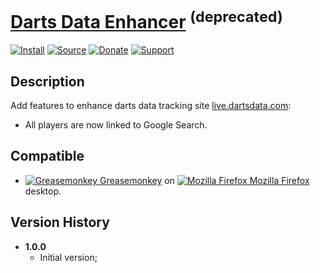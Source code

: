# [Darts Data Enhancer](https://github.com/jerone/UserScripts/tree/master/Darts_Data_Enhancer) <sup>(deprecated)</sup>

[![Install](https://raw.github.com/jerone/UserScripts/master/_resources/Install-button.png)](https://github.com/jerone/UserScripts/raw/master/Darts_Data_Enhancer/Darts_Data_Enhancer.user.js)
[![Source](https://raw.github.com/jerone/UserScripts/master/_resources/Source-button.png)](https://github.com/jerone/UserScripts/blob/master/Darts_Data_Enhancer/Darts_Data_Enhancer.user.js)
[![Donate](https://raw.github.com/jerone/UserScripts/master/_resources/Donate-button.png)](https://www.paypal.com/cgi-bin/webscr?cmd=_s-xclick&hosted_button_id=VCYMHWQ7ZMBKW)
[![Support](https://raw.github.com/jerone/UserScripts/master/_resources/Support-button.png)](https://github.com/jerone/UserScripts/issues)

## Description

Add features to enhance darts data tracking site [live.dartsdata.com](http://live.dartsdata.com/):

-   All players are now linked to Google Search.

## Compatible

-   [![Greasemonkey](https://raw.github.com/jerone/UserScripts/master/_resources/Greasemonkey.png) Greasemonkey](https://addons.mozilla.org/firefox/addon/greasemonkey/) on [![Mozilla Firefox](https://raw.github.com/jerone/UserScripts/master/_resources/Firefox.png) Mozilla Firefox](http://www.mozilla.org/en-US/firefox/fx/#desktop) desktop.

## Version History

-   **1.0.0**
    -   Initial version;
